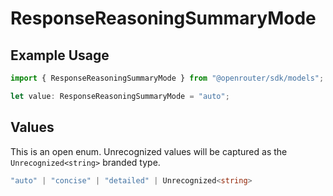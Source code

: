 # ResponseReasoningSummaryMode

## Example Usage

```typescript
import { ResponseReasoningSummaryMode } from "@openrouter/sdk/models";

let value: ResponseReasoningSummaryMode = "auto";
```

## Values

This is an open enum. Unrecognized values will be captured as the `Unrecognized<string>` branded type.

```typescript
"auto" | "concise" | "detailed" | Unrecognized<string>
```